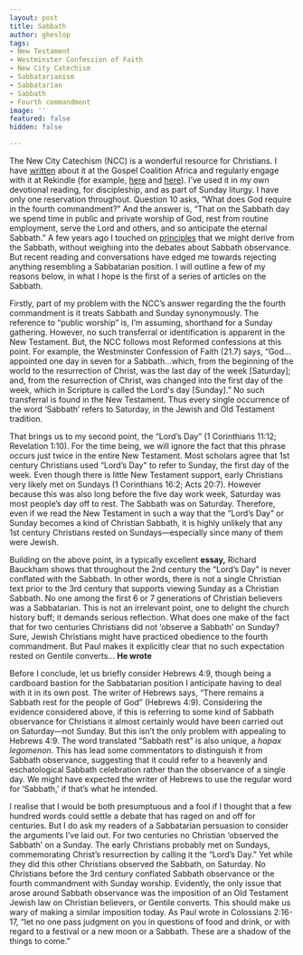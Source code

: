 ```yaml
---
layout: post
title: Sabbath
author: gheslop
tags:
- New Testament
- Westminster Confession of Faith
- New City Catechism
- Sabbatarianism
- Sabbatarian
- Sabbath
- Fourth commandment
image: ''
featured: false
hidden: false

---
```

The New City Catechism (NCC) is a wonderful resource for Christians. I have [written](https://africa.thegospelcoalition.org/article/the-new-city-catechism-in-africa/ "NCC in Africa") about it at the Gospel Coalition Africa and regularly engage with it at Rekindle (for example, [here](https://rekindle.co.za/content/2020-05-05-doodle-where-is-the-love "Where is the Love?") and [here](https://rekindle.co.za/content/2020-11-05-personality-test "Personality Tests and Types")). I’ve used it in my own devotional reading, for discipleship, and as part of Sunday liturgy. I have only one reservation throughout. Question 10 asks, “What does God require in the fourth commandment?” And the answer is, “That on the Sabbath day we spend time in public and private worship of God, rest from routine employment, serve the Lord and others, and so anticipate the eternal Sabbath.” A few years ago I touched on [principles](https://rekindle.co.za/content/excerpts-on-the-sabbath/ "Sabbath Excerpts") that we might derive from the Sabbath, without weighing into the debates about Sabbath observance. But recent reading and conversations have edged me towards rejecting anything resembling a Sabbatarian position. I will outline a few of my reasons below, in what I hope is the first of a series of articles on the Sabbath.

Firstly, part of my problem with the NCC’s answer regarding the the fourth commandment is it treats Sabbath and Sunday synonymously. The reference to “public worship” is, I’m assuming, shorthand for a Sunday gathering. However, no such transferral or identification is apparent in the New Testament. But, the NCC follows most Reformed confessions at this point. For example, the Westminster Confession of Faith (21.7) says, “God…appointed one day in seven for a Sabbath…which, from the beginning of the world to the resurrection of Christ, was the last day of the week \[Saturday\]; and, from the resurrection of Christ, was changed into the first day of the week, which in Scripture is called the Lord's day \[Sunday\].” No such transferral is found in the New Testament. Thus every single occurrence of the word ‘Sabbath’ refers to Saturday, in the Jewish and Old Testament tradition.

That brings us to my second point, the “Lord’s Day” (1 Corinthians 11:12; Revelation 1:10). For the time being, we will ignore the fact that this phrase occurs just twice in the entire New Testament. Most scholars agree that 1st century Christians used “Lord’s Day" to refer to Sunday, the first day of the week. Even though there is little New Testament support, early Christians very likely met on Sundays (1 Corinthians 16:2; Acts 20:7). However because this was also long before the five day work week, Saturday was most people’s day off to rest. The Sabbath was on Saturday. Therefore, even if we read the New Testament in such a way that the “Lord’s Day” or Sunday becomes a kind of Christian Sabbath, it is highly unlikely that any 1st century Christians rested on Sundays—especially since many of them were Jewish.

Building on the above point, in a typically excellent **essay,** Richard Bauckham shows that throughout the 2nd century the “Lord’s Day” is never conflated with the Sabbath. In other words, there is not a single Christian text prior to the 3rd century that supports viewing Sunday as a Christian Sabbath. No one among the first 6 or 7 generations of Christian believers was a Sabbatarian. This is not an irrelevant point, one to delight the church history buff; it demands serious reflection. What does one make of the fact that for two centuries Christians did not ‘observe a Sabbath’ on Sunday? Sure, Jewish Christians might have practiced obedience to the fourth commandment. But Paul makes it explicitly clear that no such expectation rested on Gentile converts… **He wrote**

Before I conclude, let us briefly consider Hebrews 4:9, though being a cardboard bastion for the Sabbatarian position I anticipate having to deal with it in its own post. The writer of Hebrews says, “There remains a Sabbath rest for the people of God” (Hebrews 4:9). Considering the evidence considered above, if this is referring to some kind of Sabbath observance for Christians it almost certainly would have been carried out on Saturday—not Sunday. But this isn’t the only problem with appealing to Hebrews 4:9. The word translated “Sabbath rest” is also unique, a _hapax legomenon_. This has lead some commentators to distinguish it from Sabbath observance, suggesting that it could refer to a heavenly and eschatological Sabbath celebration rather than the observance of a single day. We might have expected the writer of Hebrews to use the regular word for ‘Sabbath,’ if that’s what he intended.

I realise that I would be both presumptuous and a fool if I thought that a few hundred words could settle a debate that has raged on and off for centuries. But I do ask my readers of a Sabbatarian persuasion to consider the arguments I’ve laid out. For two centuries no Christian ‘observed the Sabbath’ on a Sunday. The early Christians probably met on Sundays, commemorating Christ’s resurrection by calling it the “Lord’s Day.” Yet while they did this other Christians observed the Sabbath, on Saturday. No Christians before the 3rd century conflated Sabbath observance or the fourth commandment with Sunday worship. Evidently, the only issue that arose around Sabbath observance was the imposition of an Old Testament Jewish law on Christian believers, or Gentile converts. This should make us wary of making a similar imposition today. As Paul wrote in Colossians 2:16-17, “let no one pass judgment on you in questions of food and drink, or with regard to a festival or a new moon or a Sabbath. These are a shadow of the things to come.”